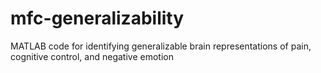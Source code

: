 # mfc-generalizability
MATLAB code for identifying generalizable brain representations of pain, cognitive control, and negative emotion 
